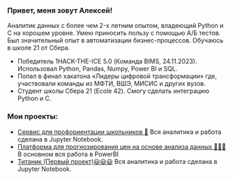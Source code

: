 
### Привет, меня зовут Алексей!

Аналитик данных с более чем 2-x летним опытом, владеющий Python и C на хорошем уровне. Умею приносить пользу с помощью А/Б тестов. Был значительный опыт в автоматизации бизнес-процессов. Обучаюсь в школе 21 от Сбера.

- Победитель 1HACK-THE-ICE 5.0 (Команда BIMS, 24.11.2023).
  Использовал Python, Pandas, Numpy, Power BI и SQL.
- Попал в финал хакатона «Лидеры цифровой трансформации» где, участвовали команды из МФТИ, ВШЭ, МИСИС и других вузов.
- Студент школы Сбера 21 (Ecole 42).
  Смогу сделать интеграцию Python и C.

### Мои проекты:
  - [Сервис для профориентации школьников 🚀](https://github.com/WillAgeG/hack_lct_2023)
    Вся аналитика и работа сделана в Jupyter Notebook.
  - [Платформа для прогнозирования цен на основе анализа данных 👨🏽‍💻](https://github.com/WillAgeG/ice5_OldSchool)
    В основном вся работа в PowerBI
  - [Титаник (Первый проект)😃😃😃](https://github.com/WillAgeG/titanic_first_project)
    Вся аналитика и работа сделана в Jupyter Notebook.
